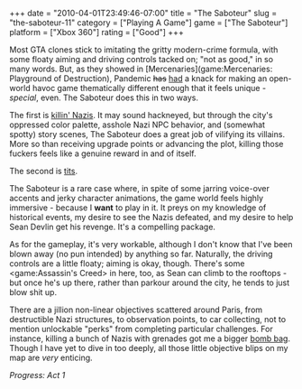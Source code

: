 +++
date = "2010-04-01T23:49:46-07:00"
title = "The Saboteur"
slug = "the-saboteur-11"
category = ["Playing A Game"]
game = ["The Saboteur"]
platform = ["Xbox 360"]
rating = ["Good"]
+++

Most GTA clones stick to imitating the gritty modern-crime formula, with some floaty aiming and driving controls tacked on; "not as good," in so many words.  But, as they showed in [Mercenaries](game:Mercenaries: Playground of Destruction), Pandemic <s>has</s> <a href="http://kotaku.com/5406830/confirmed-ea-closes-pandemic-studios-says-brand-will-live-on">had</a> a knack for making an open-world havoc game thematically different enough that it feels unique - <i>special</i>, even.  The Saboteur does this in two ways.

The first is <a href="http://en.wikipedia.org/wiki/Inglourious_Basterds">killin' Nazis</a>.  It may sound hackneyed, but through the city's oppressed color palette, asshole Nazi NPC behavior, and (somewhat spotty) story scenes, The Saboteur does a great job of vilifying its villains.  More so than receiving upgrade points or advancing the plot, killing those fuckers feels like a genuine reward in and of itself.

The second is <a href="http://www.wired.com/gamelife/2009/12/saboteur-nudity-code/">tits</a>.

The Saboteur is a rare case where, in spite of some jarring voice-over accents and jerky character animations, the game world feels highly immersive - because I <b>want</b> to play in it.  It preys on my knowledge of historical events, my desire to see the Nazis defeated, and my desire to help Sean Devlin get his revenge.  It's a compelling package.

As for the gameplay, it's very workable, although I don't know that I've been blown away (no pun intended) by anything so far.  Naturally, the driving controls are a little floaty; aiming is okay, though.  There's some <game:Assassin's Creed> in here, too, as Sean can climb to the rooftops - but once he's up there, rather than parkour around the city, he tends to just blow shit up.

There are a jillion non-linear objectives scattered around Paris, from destructible Nazi structures, to observation points, to car collecting, not to mention unlockable "perks" from completing particular challenges.  For instance, killing a bunch of Nazis with grenades got me a bigger <a href="http://www.zeldawiki.org/Bomb_Bag">bomb bag</a>.  Though I have yet to dive in too deeply, all those little objective blips on my map are <i>very</i> enticing.

<i>Progress: Act 1</i>